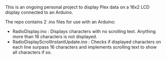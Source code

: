 This is an ongoing personal project to display Plex data on a 16x2 LCD display connected to an Arduino.

The repo contains 2 .ino files for use with an Arduino:
 - RadioDisplay.ino : Displays characters with no scrolling text. Anything more than 16 characters is not displayed.
 - RadioDisplayScrollInstantUpdate.ino : Checks if displayed characters on each line surpass 16 characters and implements scrolling text to show all characters if so.
